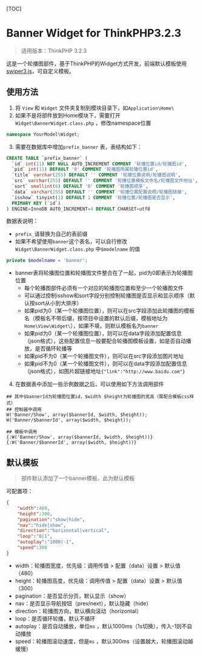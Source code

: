 [TOC]

# Banner Widget for ThinkPHP3.2.3

> 适用版本：ThinkPHP 3.2.3

这是一个轮播图部件，基于ThinkPHP的Widget方式开发，前端默认模板使用[swiper3.js](http://www.swiper.com.cn/)，可自定义模板。

## 使用方法

1. 将 `View` 和 `Widget` 文件夹复制到模块目录下，如`Application\Home\`
2. 如果不是将部件放到Home模块下，需要打开`Widget\BannerWidget.class.php` ，修改namespace位置

```php
namespace YourModel\Widget;
```

3. 需要在数据库中增加`prefix_banner` 表，表结构如下：

```sql
CREATE TABLE `prefix_banner` (
  `id` int(11) NOT NULL AUTO_INCREMENT COMMENT '轮播位置id/轮播图id',
  `pid` int(11) DEFAULT '0' COMMENT '轮播图所属轮播位置id',
  `title` varchar(255) DEFAULT '' COMMENT '轮播位置说明/轮播图说明',
  `src` varchar(255) DEFAULT '' COMMENT '轮播位置模板文件名/轮播图文件地址',
  `sort` smallint(6) DEFAULT '0' COMMENT '轮播图顺序',
  `data` varchar(255) DEFAULT '' COMMENT '轮播位置配置说明/轮播图链接',
  `isshow` tinyint(1) DEFAULT 1 COMMENT '轮播位置/轮播图是否显示',
  PRIMARY KEY (`id`)
) ENGINE=InnoDB AUTO_INCREMENT=4 DEFAULT CHARSET=utf8
```

数据表说明：

- `prefix_`请替换为自己的表前缀
- 如果不希望使用`banner`这个表名，可以自行修改`Widget\BannerWidget.class.php` 中`$modelname` 的值

```php
private $modelname = 'banner';
```

- banner表将轮播图位置和轮播图文件整合在了一起，pid为0即表示为轮播图位置
  - 每个轮播图部件必须有一个对应的轮播图位置和至少一个轮播图文件
  - 可以通过控制isshow和sort字段分别控制轮播图是否显示和显示顺序（默认按sort从小到大排序）
  - 如果pid为0（某一个轮播图位置），则可以在src字段添加此轮播图的模板名（模板名不带后缀，按项目中设置的默认后缀，模板地址为`Home\View\Widget\`），如果不填，则默认模板名为`banner`
  - 如果pid为0（某一个轮播图位置），则可以在data字段添加配置信息（json格式），这些配置信息一般要配合轮播图模板设置，如是否自动播放，是否循环轮播等
  - 如果pid不为0（某一个轮播图文件），则可以在src字段添加图片地址
  - 如果pid不为0（某一个轮播图文件），则可以在data字段添加配置信息（json格式），如图片超链接地址`{"link":"http://www.baidu.com"}`

4. 在数据表中添加一些示例数据之后，可以使用如下方法调用部件

```php+HTML
## 其中$bannerId为轮播图位置id，$width $height为轮播图的宽高（需配合模板css样式）
## 控制器中调用
W('Banner/Show', array($bannerId, $width, $height));
W('Banner/$bannerId', array($width, $height));

## 模板中调用
{:W('Banner/Show', array($bannerId, $width, $height))}
{:W('Banner/$bannerId', array($width, $height))}
```



## 默认模板

>  部件默认添加了一个banner模板，此为默认模板

可配置项：

```json
{
	"width":480,
	"height":300,
	"pagination":"show|hide",
	"nav":"hide|show",
	"direction":"horizontal|vertical",
	"loop":"0|1",
	"autoplay":"1000|-1",
	"speed":300
}
```

- width：轮播图宽度，优先级：调用传值 > 配置（data）设置 > 默认值（480）
- height：轮播图高度，优先级：调用传值 > 配置（data）设置 > 默认值（300）
- pagination：是否显示分页，默认显示（show）
- nav：是否显示导航按钮（prev/next），默认隐藏（hide）
- direction：轮播图方向，默认横向滚动（horizontal）
- loop：是否循环轮播，默认不循环
- autoplay：是否自动播放，单位`ms` ，默认1000ms（1s切换），传入-1则不自动播放
- speed：轮播图滚动速度，但是`ms` ，默认300ms（设置越大，轮播图滚动越缓慢）

